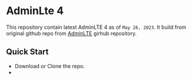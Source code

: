 # AdminLte 4

This repository contain latest AdminLTE 4 as of `May 26, 2023`. It build from original github repo from [AdminLTE](https://github.com/ColorlibHQ/AdminLTE/tree/v4-dev) girhub repository.

## Quick Start
- Download or Clone the repo.
- 